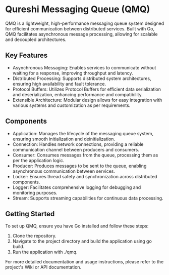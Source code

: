 # Qureshi Messaging Queue (QMQ)

QMQ is a lightweight, high-performance messaging queue system designed for efficient communication between distributed services. Built with Go, QMQ facilitates asynchronous message processing, allowing for scalable and decoupled architectures.

## Key Features

* Asynchronous Messaging: Enables services to communicate without waiting for a response, improving throughput and latency.
* Distributed Processing: Supports distributed system architectures, ensuring high availability and fault tolerance.
* Protocol Buffers: Utilizes Protocol Buffers for efficient data serialization and deserialization, enhancing performance and compatibility.
* Extensible Architecture: Modular design allows for easy integration with various systems and customization as per requirements.

## Components

* Application: Manages the lifecycle of the messaging queue system, ensuring smooth initialization and deinitialization.
* Connection: Handles network connections, providing a reliable communication channel between producers and consumers.
* Consumer: Consumes messages from the queue, processing them as per the application logic.
* Producer: Produces messages to be sent to the queue, enabling asynchronous communication between services.
* Locker: Ensures thread safety and synchronization across distributed components.
* Logger: Facilitates comprehensive logging for debugging and monitoring purposes.
* Stream: Supports streaming capabilities for continuous data processing.

## Getting Started

To set up QMQ, ensure you have Go installed and follow these steps:

1. Clone the repository.
2. Navigate to the project directory and build the application using go build.
3. Run the application with ./qmq.

For more detailed documentation and usage instructions, please refer to the project's Wiki or API documentation.
